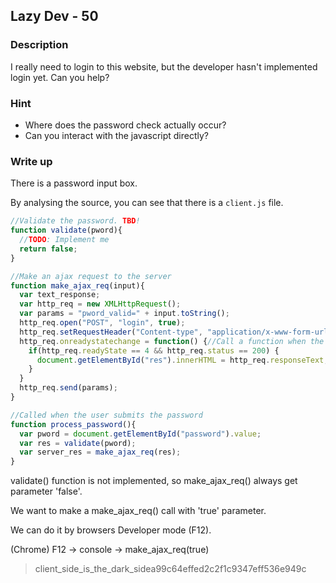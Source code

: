 ## Lazy Dev - 50

### Description

I really need to login to this website, but the developer hasn't implemented login yet. Can you help?

### Hint

  - Where does the password check actually occur?
  - Can you interact with the javascript directly?

### Write up

There is a password input box.

By analysing the source, you can see that there is a `client.js` file.

```javascript
//Validate the password. TBD!
function validate(pword){
  //TODO: Implement me
  return false;
}

//Make an ajax request to the server
function make_ajax_req(input){
  var text_response;
  var http_req = new XMLHttpRequest();
  var params = "pword_valid=" + input.toString();
  http_req.open("POST", "login", true);
  http_req.setRequestHeader("Content-type", "application/x-www-form-urlencoded");
  http_req.onreadystatechange = function() {//Call a function when the state changes.
  	if(http_req.readyState == 4 && http_req.status == 200) {
      document.getElementById("res").innerHTML = http_req.responseText;
    }
  }
  http_req.send(params);
}

//Called when the user submits the password
function process_password(){
  var pword = document.getElementById("password").value;
  var res = validate(pword);
  var server_res = make_ajax_req(res);
}
```

validate() function is not implemented, so make_ajax_req() always get parameter 'false'.

We want to make a make_ajax_req() call with 'true' parameter.

We can do it by browsers Developer mode (F12).

(Chrome)
F12 -> console -> make_ajax_req(true)

> client_side_is_the_dark_sidea99c64effed2c2f1c9347eff536e949c
